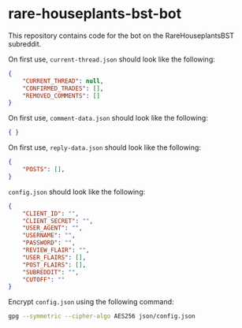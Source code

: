# rare-houseplants-bst-bot

This repository contains code for the bot on the RareHouseplantsBST subreddit.

On first use, `current-thread.json` should look like the following:

```json
{
    "CURRENT_THREAD": null,
    "CONFIRMED_TRADES": [],
    "REMOVED_COMMENTS": []
}
```

On first use, `comment-data.json` should look like the following:

```json
{ }
```

On first use, `reply-data.json` should look like the following:

```json
{
    "POSTS": [],
}
```

`config.json` should look like the following:

```json
{
    "CLIENT_ID": "",
    "CLIENT_SECRET": "",
    "USER_AGENT": "",
    "USERNAME": "",
    "PASSWORD": "",
    "REVIEW_FLAIR": "",
    "USER_FLAIRS": [],
    "POST_FLAIRS": [],
    "SUBREDDIT": "",
    "CUTOFF": ""
}
```

Encrypt `config.json` using the following command:

```bash
gpg --symmetric --cipher-algo AES256 json/config.json
```
